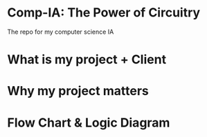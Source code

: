 # Comp-IA: The Power of Circuitry 
The repo for my computer science IA
# What is my project + Client 
# Why my project matters 
# Flow Chart & Logic Diagram 
